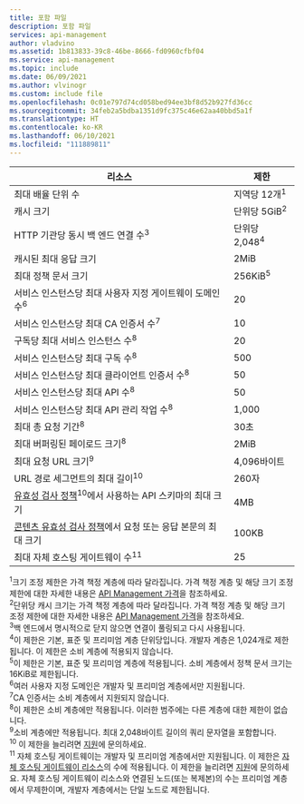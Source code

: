 ```yaml
---
title: 포함 파일
description: 포함 파일
services: api-management
author: vladvino
ms.assetid: 1b813833-39c8-46be-8666-fd0960cfbf04
ms.service: api-management
ms.topic: include
ms.date: 06/09/2021
ms.author: vlvinogr
ms.custom: include file
ms.openlocfilehash: 0c01e797d74cd058bed94ee3bf8d52b927fd36cc
ms.sourcegitcommit: 34feb2a5bdba1351d9fc375c46e62aa40bbd5a1f
ms.translationtype: HT
ms.contentlocale: ko-KR
ms.lasthandoff: 06/10/2021
ms.locfileid: "111889811"
---
```

| 리소스 | 제한 |
| ---------------------------------------------------------------------- | -------------------------- |
| 최대 배율 단위 수 | 지역당 12개<sup>1</sup> |
| 캐시 크기 | 단위당 5GiB<sup>2</sup> |
| HTTP 기관당 동시 백 엔드 연결 수<sup>3</sup> | 단위당 2,048<sup>4</sup> |
| 캐시된 최대 응답 크기 | 2MiB |
| 최대 정책 문서 크기 | 256KiB<sup>5</sup> |
| 서비스 인스턴스당 최대 사용자 지정 게이트웨이 도메인 수<sup>6</sup> | 20 |
| 서비스 인스턴스당 최대 CA 인증서 수<sup>7</sup> | 10 |
| 구독당 최대 서비스 인스턴스 수<sup>8</sup> | 20 |
| 서비스 인스턴스당 최대 구독 수<sup>8</sup> | 500 |
| 서비스 인스턴스당 최대 클라이언트 인증서 수<sup>8</sup> | 50 |
| 서비스 인스턴스당 최대 API 수<sup>8</sup> | 50 |
| 서비스 인스턴스당 최대 API 관리 작업 수<sup>8</sup> | 1,000 |
| 최대 총 요청 기간<sup>8</sup> | 30초 |
| 최대 버퍼링된 페이로드 크기<sup>8</sup> | 2MiB |
| 최대 요청 URL 크기<sup>9</sup> | 4,096바이트 |
| URL 경로 세그먼트의 최대 길이<sup>10</sup> | 260자 |
| [유효성 검사 정책](../articles/api-management/validation-policies.md)<sup>10</sup>에서 사용하는 API 스키마의 최대 크기 | 4MB |
| [콘텐츠 유효성 검사 정책](../articles/api-management/validation-policies.md#validate-content)에서 요청 또는 응답 본문의 최대 크기 | 100KB |
| 최대 자체 호스팅 게이트웨이 수<sup>11</sup> | 25 |

<sup>1</sup>크기 조정 제한은 가격 책정 계층에 따라 달라집니다. 가격 책정 계층 및 해당 크기 조정 제한에 대한 자세한 내용은 [API Management 가격](https://azure.microsoft.com/pricing/details/api-management/)을 참조하세요.<br/>
<sup>2</sup>단위당 캐시 크기는 가격 책정 계층에 따라 달라집니다. 가격 책정 계층 및 해당 크기 조정 제한에 대한 자세한 내용은 [API Management 가격](https://azure.microsoft.com/pricing/details/api-management/)을 참조하세요.<br/>
<sup>3</sup>백 엔드에서 명시적으로 닫지 않으면 연결이 풀링되고 다시 사용됩니다.<br/>
<sup>4</sup>이 제한은 기본, 표준 및 프리미엄 계층 단위당입니다. 개발자 계층은 1,024개로 제한됩니다. 이 제한은 소비 계층에 적용되지 않습니다.<br/>
<sup>5</sup>이 제한은 기본, 표준 및 프리미엄 계층에 적용됩니다. 소비 계층에서 정책 문서 크기는 16KiB로 제한됩니다.<br/>
<sup>6</sup>여러 사용자 지정 도메인은 개발자 및 프리미엄 계층에서만 지원됩니다.<br/>
<sup>7</sup>CA 인증서는 소비 계층에서 지원되지 않습니다.<br/>
<sup>8</sup>이 제한은 소비 계층에만 적용됩니다. 이러한 범주에는 다른 계층에 대한 제한이 없습니다.<br/>
<sup>9</sup>소비 계층에만 적용됩니다. 최대 2,048바이트 길이의 쿼리 문자열을 포함합니다.<br/>
<sup>10</sup> 이 제한을 늘리려면 [지원](https://azure.microsoft.com/support/options/)에 문의하세요.<br/>
<sup>11</sup> 자체 호스팅 게이트웨이는 개발자 및 프리미엄 계층에서만 지원됩니다. 이 제한은 [자체 호스팅 게이트웨이 리소스](/rest/api/apimanagement/2019-12-01/gateway)의 수에 적용됩니다. 이 제한을 늘리려면 [지원](https://azure.microsoft.com/support/options/)에 문의하세요. 자체 호스팅 게이트웨이 리소스와 연결된 노드(또는 복제본)의 수는 프리미엄 계층에서 무제한이며, 개발자 계층에서는 단일 노드로 제한됩니다.
